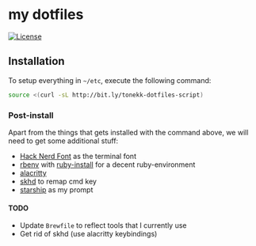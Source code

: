 my dotfiles
===========

[![License](http://img.shields.io/:license-mit-blue.svg)](http://tonekk.mit-license.org)


## Installation

To setup everything in `~/etc`, execute the following command:

```sh
source <(curl -sL http://bit.ly/tonekk-dotfiles-script)
```

### Post-install

Apart from the things that gets installed with the command above, we will need to get some additional stuff:
* [Hack Nerd Font](https://github.com/ryanoasis/nerd-fonts) as the terminal font
* [rbenv](https://github.com/rbenv/rbenv) with [ruby-install](https://github.com/postmodern/ruby-install) for a decent ruby-environment
* [alacritty](https://www.iterm2.com/)
* [skhd](https://github.com/koekeishiya/skhd) to remap cmd key
* [starship](https://github.com/starship/starship) as my prompt

#### TODO

* Update `Brewfile` to reflect tools that I currently use
* Get rid of skhd (use alacritty keybindings)
